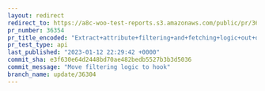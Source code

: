 ```yaml
---
layout: redirect
redirect_to: https://a8c-woo-test-reports.s3.amazonaws.com/public/pr/36354/api/index.html
pr_number: 36354
pr_title_encoded: "Extract+attribute+filtering+and+fetching+logic+out+of+attribute+components"
pr_test_type: api
last_published: "2023-01-12 22:29:42 +0000"
commit_sha: e3f630e64d2448bd70ae482bedb5527b3b3d5036
commit_message: "Move filtering logic to hook"
branch_name: update/36304
---
```

